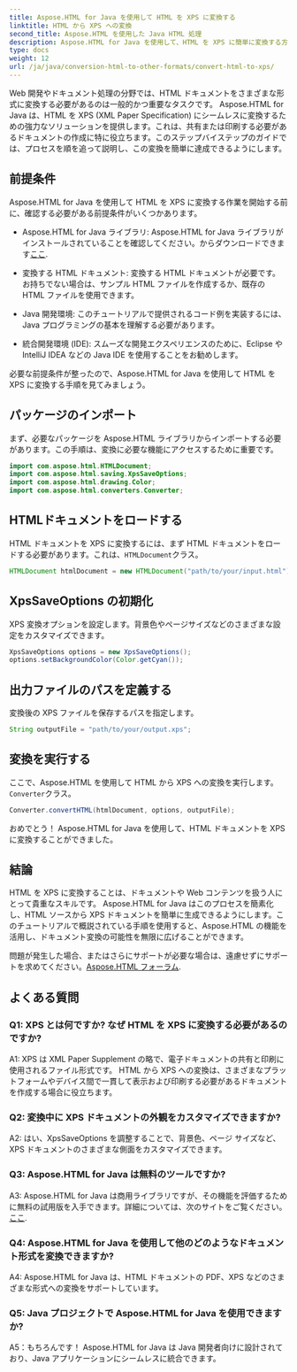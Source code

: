 ```yaml
---
title: Aspose.HTML for Java を使用して HTML を XPS に変換する
linktitle: HTML から XPS への変換
second_title: Aspose.HTML を使用した Java HTML 処理
description: Aspose.HTML for Java を使用して、HTML を XPS に簡単に変換する方法を学びます。クロスプラットフォームのドキュメントを簡単に作成できます。
type: docs
weight: 12
url: /ja/java/conversion-html-to-other-formats/convert-html-to-xps/
---
```

Web 開発やドキュメント処理の分野では、HTML ドキュメントをさまざまな形式に変換する必要があるのは一般的かつ重要なタスクです。 Aspose.HTML for Java は、HTML を XPS (XML Paper Specification) にシームレスに変換するための強力なソリューションを提供します。これは、共有または印刷する必要があるドキュメントの作成に特に役立ちます。このステップバイステップのガイドでは、プロセスを順を追って説明し、この変換を簡単に達成できるようにします。

## 前提条件

Aspose.HTML for Java を使用して HTML を XPS に変換する作業を開始する前に、確認する必要がある前提条件がいくつかあります。

-  Aspose.HTML for Java ライブラリ: Aspose.HTML for Java ライブラリがインストールされていることを確認してください。からダウンロードできます[ここ](https://releases.aspose.com/html/java/).

- 変換する HTML ドキュメント: 変換する HTML ドキュメントが必要です。お持ちでない場合は、サンプル HTML ファイルを作成するか、既存の HTML ファイルを使用できます。

- Java 開発環境: このチュートリアルで提供されるコード例を実装するには、Java プログラミングの基本を理解する必要があります。

- 統合開発環境 (IDE): スムーズな開発エクスペリエンスのために、Eclipse や IntelliJ IDEA などの Java IDE を使用することをお勧めします。

必要な前提条件が整ったので、Aspose.HTML for Java を使用して HTML を XPS に変換する手順を見てみましょう。

## パッケージのインポート

まず、必要なパッケージを Aspose.HTML ライブラリからインポートする必要があります。この手順は、変換に必要な機能にアクセスするために重要です。

```java
import com.aspose.html.HTMLDocument;
import com.aspose.html.saving.XpsSaveOptions;
import com.aspose.html.drawing.Color;
import com.aspose.html.converters.Converter;
```

## HTMLドキュメントをロードする

HTML ドキュメントを XPS に変換するには、まず HTML ドキュメントをロードする必要があります。これは、`HTMLDocument`クラス。

```java
HTMLDocument htmlDocument = new HTMLDocument("path/to/your/input.html");
```

## XpsSaveOptions の初期化

XPS 変換オプションを設定します。背景色やページサイズなどのさまざまな設定をカスタマイズできます。

```java
XpsSaveOptions options = new XpsSaveOptions();
options.setBackgroundColor(Color.getCyan());
```

## 出力ファイルのパスを定義する

変換後の XPS ファイルを保存するパスを指定します。

```java
String outputFile = "path/to/your/output.xps";
```

## 変換を実行する

ここで、Aspose.HTML を使用して HTML から XPS への変換を実行します。`Converter`クラス。

```java
Converter.convertHTML(htmlDocument, options, outputFile);
```

おめでとう！ Aspose.HTML for Java を使用して、HTML ドキュメントを XPS に変換することができました。

## 結論

HTML を XPS に変換することは、ドキュメントや Web コンテンツを扱う人にとって貴重なスキルです。 Aspose.HTML for Java はこのプロセスを簡素化し、HTML ソースから XPS ドキュメントを簡単に生成できるようにします。このチュートリアルで概説されている手順を使用すると、Aspose.HTML の機能を活用し、ドキュメント変換の可能性を無限に広げることができます。

問題が発生した場合、またはさらにサポートが必要な場合は、遠慮せずにサポートを求めてください。[Aspose.HTML フォーラム](https://forum.aspose.com/).

## よくある質問

### Q1: XPS とは何ですか? なぜ HTML を XPS に変換する必要があるのですか?

A1: XPS は XML Paper Supplement の略で、電子ドキュメントの共有と印刷に使用されるファイル形式です。 HTML から XPS への変換は、さまざまなプラットフォームやデバイス間で一貫して表示および印刷する必要があるドキュメントを作成する場合に役立ちます。

### Q2: 変換中に XPS ドキュメントの外観をカスタマイズできますか?

A2: はい、XpsSaveOptions を調整することで、背景色、ページ サイズなど、XPS ドキュメントのさまざまな側面をカスタマイズできます。

### Q3: Aspose.HTML for Java は無料のツールですか?

 A3: Aspose.HTML for Java は商用ライブラリですが、その機能を評価するために無料の試用版を入手できます。詳細については、次のサイトをご覧ください。[ここ](https://releases.aspose.com/html/java).

### Q4: Aspose.HTML for Java を使用して他のどのようなドキュメント形式を変換できますか?

A4: Aspose.HTML for Java は、HTML ドキュメントの PDF、XPS などのさまざまな形式への変換をサポートしています。

### Q5: Java プロジェクトで Aspose.HTML for Java を使用できますか?

A5：もちろんです！ Aspose.HTML for Java は Java 開発者向けに設計されており、Java アプリケーションにシームレスに統合できます。